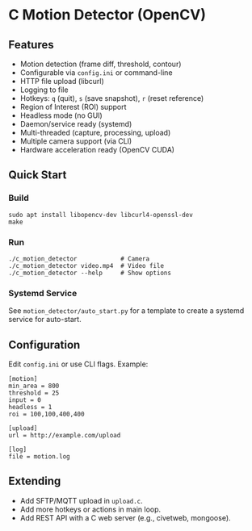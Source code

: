 # C Motion Detector (OpenCV)

## Features
- Motion detection (frame diff, threshold, contour)
- Configurable via `config.ini` or command-line
- HTTP file upload (libcurl)
- Logging to file
- Hotkeys: `q` (quit), `s` (save snapshot), `r` (reset reference)
- Region of Interest (ROI) support
- Headless mode (no GUI)
- Daemon/service ready (systemd)
- Multi-threaded (capture, processing, upload)
- Multiple camera support (via CLI)
- Hardware acceleration ready (OpenCV CUDA)

## Quick Start

### Build
```
sudo apt install libopencv-dev libcurl4-openssl-dev
make
```

### Run
```
./c_motion_detector            # Camera
./c_motion_detector video.mp4  # Video file
./c_motion_detector --help     # Show options
```

### Systemd Service
See `motion_detector/auto_start.py` for a template to create a systemd service for auto-start.

## Configuration
Edit `config.ini` or use CLI flags. Example:
```
[motion]
min_area = 800
threshold = 25
input = 0
headless = 1
roi = 100,100,400,400

[upload]
url = http://example.com/upload

[log]
file = motion.log
```

## Extending
- Add SFTP/MQTT upload in `upload.c`.
- Add more hotkeys or actions in main loop.
- Add REST API with a C web server (e.g., civetweb, mongoose).
